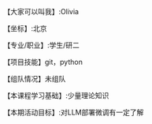 【大家可以叫我】:Olivia

【坐标】:北京

【专业/职业】:学生/研二

【项目技能】git，python

【组队情况】未组队

【本课程学习基础】:少量理论知识

【本期活动目标】:对LLM部署微调有一定了解